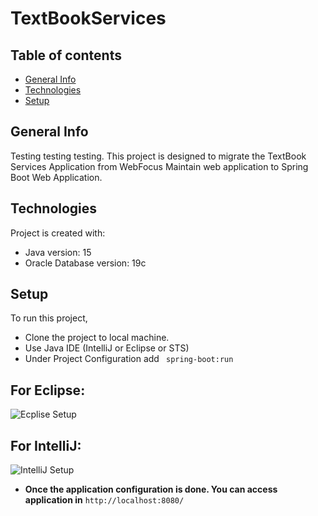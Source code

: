 # TextBookServices
## Table of contents
* [General Info](#general-info)
* [Technologies](#technologies)
* [Setup](#setup)


## General Info
Testing testing testing. This project is designed to migrate the TextBook Services Application from WebFocus Maintain web application to Spring Boot Web Application.

## Technologies
Project is created with:
* Java version: 15
* Oracle Database version: 19c

## Setup
To run this project, 
* Clone the project to local machine.
* Use Java IDE (IntelliJ or Eclipse or STS)
* Under Project Configuration add ``` spring-boot:run``` 
## For Eclipse: 
 ![Ecplise Setup](https://i.stack.imgur.com/46ip8.png)
 ## For IntelliJ:
 ![IntelliJ Setup](https://i.ytimg.com/vi/ODwCh9THl8A/hqdefault.jpg)

* **Once the application configuration is done. You can access application in** 
```http://localhost:8080/```
